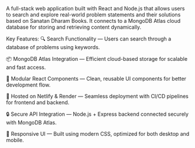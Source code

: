 
 A full-stack web application built with React and Node.js that allows users to search and explore 
 real-world problem statements and their solutions based on Sanatan Dharam Books. It connects to 
 a MongoDB Atlas cloud database for storing and retrieving content dynamically.
 
 Key Features:
🔍 Search Functionality — Users can search through a database of problems using keywords.

📦 MongoDB Atlas Integration — Efficient cloud-based storage for scalable and fast access.

🧩 Modular React Components — Clean, reusable UI components for better development flow.

🚀 Hosted on Netlify & Render — Seamless deployment with CI/CD pipelines for frontend and backend.

🔒 Secure API Integration — Node.js + Express backend connected securely with MongoDB Atlas.

🎨 Responsive UI — Built using modern CSS, optimized for both desktop and mobile.

